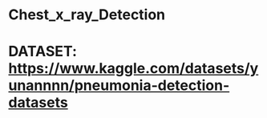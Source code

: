 # Chest_x_ray_Detection

# DATASET: https://www.kaggle.com/datasets/yunannnn/pneumonia-detection-datasets
